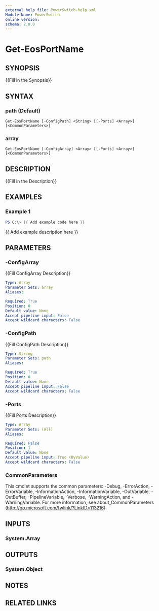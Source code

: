 ```yaml
---
external help file: PowerSwitch-help.xml
Module Name: PowerSwitch
online version:
schema: 2.0.0
---
```


# Get-EosPortName

## SYNOPSIS
{{Fill in the Synopsis}}

## SYNTAX

### path (Default)
```
Get-EosPortName [-ConfigPath] <String> [[-Ports] <Array>] [<CommonParameters>]
```

### array
```
Get-EosPortName [-ConfigArray] <Array> [[-Ports] <Array>] [<CommonParameters>]
```

## DESCRIPTION
{{Fill in the Description}}

## EXAMPLES

### Example 1
```powershell
PS C:\> {{ Add example code here }}
```

{{ Add example description here }}

## PARAMETERS

### -ConfigArray
{{Fill ConfigArray Description}}

```yaml
Type: Array
Parameter Sets: array
Aliases:

Required: True
Position: 0
Default value: None
Accept pipeline input: False
Accept wildcard characters: False
```

### -ConfigPath
{{Fill ConfigPath Description}}

```yaml
Type: String
Parameter Sets: path
Aliases:

Required: True
Position: 0
Default value: None
Accept pipeline input: False
Accept wildcard characters: False
```

### -Ports
{{Fill Ports Description}}

```yaml
Type: Array
Parameter Sets: (All)
Aliases:

Required: False
Position: 1
Default value: None
Accept pipeline input: True (ByValue)
Accept wildcard characters: False
```

### CommonParameters
This cmdlet supports the common parameters: -Debug, -ErrorAction, -ErrorVariable, -InformationAction, -InformationVariable, -OutVariable, -OutBuffer, -PipelineVariable, -Verbose, -WarningAction, and -WarningVariable.
For more information, see about_CommonParameters (http://go.microsoft.com/fwlink/?LinkID=113216).

## INPUTS

### System.Array
## OUTPUTS

### System.Object
## NOTES

## RELATED LINKS
